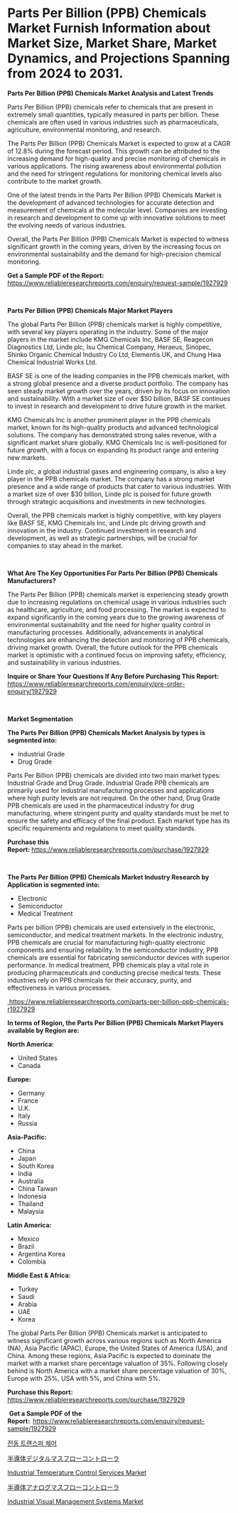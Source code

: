 <p><h1>Parts Per Billion (PPB) Chemicals Market Furnish Information about Market Size, Market Share, Market Dynamics, and Projections Spanning from 2024 to 2031.</h1></p><p><strong>Parts Per Billion (PPB) Chemicals Market Analysis and Latest Trends</strong></p>
<p><p>Parts Per Billion (PPB) chemicals refer to chemicals that are present in extremely small quantities, typically measured in parts per billion. These chemicals are often used in various industries such as pharmaceuticals, agriculture, environmental monitoring, and research.</p><p>The Parts Per Billion (PPB) Chemicals Market is expected to grow at a CAGR of 12.8% during the forecast period. This growth can be attributed to the increasing demand for high-quality and precise monitoring of chemicals in various applications. The rising awareness about environmental pollution and the need for stringent regulations for monitoring chemical levels also contribute to the market growth.</p><p>One of the latest trends in the Parts Per Billion (PPB) Chemicals Market is the development of advanced technologies for accurate detection and measurement of chemicals at the molecular level. Companies are investing in research and development to come up with innovative solutions to meet the evolving needs of various industries.</p><p>Overall, the Parts Per Billion (PPB) Chemicals Market is expected to witness significant growth in the coming years, driven by the increasing focus on environmental sustainability and the demand for high-precision chemical monitoring.</p></p>
<p><strong>Get a Sample PDF of the Report:&nbsp;</strong> <a href="https://www.reliableresearchreports.com/enquiry/request-sample/1927929">https://www.reliableresearchreports.com/enquiry/request-sample/1927929</a></p>
<p>&nbsp;</p>
<p><strong>Parts Per Billion (PPB) Chemicals Major Market Players</strong></p>
<p><p>The global Parts Per Billion (PPB) chemicals market is highly competitive, with several key players operating in the industry. Some of the major players in the market include KMG Chemicals Inc, BASF SE, Reagecon Diagnostics Ltd, Linde plc, Isu Chemical Company, Heraeus, Sinopec, Shinko Organic Chemical Industry Co Ltd, Elementis UK, and Chung Hwa Chemical Industrial Works Ltd. </p><p>BASF SE is one of the leading companies in the PPB chemicals market, with a strong global presence and a diverse product portfolio. The company has seen steady market growth over the years, driven by its focus on innovation and sustainability. With a market size of over $50 billion, BASF SE continues to invest in research and development to drive future growth in the market.</p><p>KMG Chemicals Inc is another prominent player in the PPB chemicals market, known for its high-quality products and advanced technological solutions. The company has demonstrated strong sales revenue, with a significant market share globally. KMG Chemicals Inc is well-positioned for future growth, with a focus on expanding its product range and entering new markets.</p><p>Linde plc, a global industrial gases and engineering company, is also a key player in the PPB chemicals market. The company has a strong market presence and a wide range of products that cater to various industries. With a market size of over $30 billion, Linde plc is poised for future growth through strategic acquisitions and investments in new technologies.</p><p>Overall, the PPB chemicals market is highly competitive, with key players like BASF SE, KMG Chemicals Inc, and Linde plc driving growth and innovation in the industry. Continued investment in research and development, as well as strategic partnerships, will be crucial for companies to stay ahead in the market.</p></p>
<p>&nbsp;</p>
<p><strong>What Are The Key Opportunities For Parts Per Billion (PPB) Chemicals Manufacturers?</strong></p>
<p><p>The Parts Per Billion (PPB) chemicals market is experiencing steady growth due to increasing regulations on chemical usage in various industries such as healthcare, agriculture, and food processing. The market is expected to expand significantly in the coming years due to the growing awareness of environmental sustainability and the need for higher quality control in manufacturing processes. Additionally, advancements in analytical technologies are enhancing the detection and monitoring of PPB chemicals, driving market growth. Overall, the future outlook for the PPB chemicals market is optimistic with a continued focus on improving safety, efficiency, and sustainability in various industries.</p></p>
<p><strong>Inquire or Share Your Questions If Any Before Purchasing This Report:</strong> <a href="https://www.reliableresearchreports.com/enquiry/pre-order-enquiry/1927929">https://www.reliableresearchreports.com/enquiry/pre-order-enquiry/1927929</a></p>
<p>&nbsp;</p>
<p><strong>Market Segmentation</strong></p>
<p><strong>The Parts Per Billion (PPB) Chemicals Market Analysis by types is segmented into:</strong></p>
<p><ul><li>Industrial Grade</li><li>Drug Grade</li></ul></p>
<p><p>Parts Per Billion (PPB) chemicals are divided into two main market types: Industrial Grade and Drug Grade. Industrial Grade PPB chemicals are primarily used for industrial manufacturing processes and applications where high purity levels are not required. On the other hand, Drug Grade PPB chemicals are used in the pharmaceutical industry for drug manufacturing, where stringent purity and quality standards must be met to ensure the safety and efficacy of the final product. Each market type has its specific requirements and regulations to meet quality standards.</p></p>
<p><strong>Purchase this Report:&nbsp;</strong><a href="https://www.reliableresearchreports.com/purchase/1927929">https://www.reliableresearchreports.com/purchase/1927929</a></p>
<p>&nbsp;</p>
<p><strong>The Parts Per Billion (PPB) Chemicals Market Industry Research by Application is segmented into:</strong></p>
<p><ul><li>Electronic</li><li>Semiconductor</li><li>Medical Treatment</li></ul></p>
<p><p>Parts per billion (PPB) chemicals are used extensively in the electronic, semiconductor, and medical treatment markets. In the electronic industry, PPB chemicals are crucial for manufacturing high-quality electronic components and ensuring reliability. In the semiconductor industry, PPB chemicals are essential for fabricating semiconductor devices with superior performance. In medical treatment, PPB chemicals play a vital role in producing pharmaceuticals and conducting precise medical tests. These industries rely on PPB chemicals for their accuracy, purity, and effectiveness in various processes.</p></p>
<p><a href="https://www.reliableresearchreports.com/parts-per-billion-ppb-chemicals-r1927929">&nbsp;https://www.reliableresearchreports.com/parts-per-billion-ppb-chemicals-r1927929</a></p>
<p><strong>In terms of Region, the Parts Per Billion (PPB) Chemicals Market Players available by Region are:</strong></p>
<p>
    <p> <strong> North America: </strong>
        <ul>
            <li>United States</li>
            <li>Canada</li>
        </ul>
        </p> 
    <p> <strong> Europe: </strong>
        <ul>
            <li>Germany</li>
            <li>France</li>
            <li>U.K.</li>
            <li>Italy</li>
            <li>Russia</li>
        </ul>
        </p> 
    <p> <strong> Asia-Pacific: </strong>
        <ul>
            <li>China</li>
            <li>Japan</li>
            <li>South Korea</li>
            <li>India</li>
            <li>Australia</li>
            <li>China Taiwan</li>
            <li>Indonesia</li>
            <li>Thailand</li>
            <li>Malaysia</li>
        </ul>
        </p> 
    <p> <strong> Latin America: </strong>
        <ul>
            <li>Mexico</li>
            <li>Brazil</li>
            <li>Argentina Korea</li>
            <li>Colombia</li>
        </ul>
        </p> 
    <p> <strong> Middle East & Africa: </strong>
        <ul>
            <li>Turkey</li>
            <li>Saudi</li>
            <li>Arabia</li>
            <li>UAE</li>
            <li>Korea</li>
        </ul>
    </p>
    </p>
<p><p>The global Parts Per Billion (PPB) Chemicals market is anticipated to witness significant growth across various regions such as North America (NA), Asia Pacific (APAC), Europe, the United States of America (USA), and China. Among these regions, Asia Pacific is expected to dominate the market with a market share percentage valuation of 35%. Following closely behind is North America with a market share percentage valuation of 30%, Europe with 25%, USA with 5%, and China with 5%.</p></p>
<p><strong>Purchase this Report: </strong><a href="https://www.reliableresearchreports.com/purchase/1927929">https://www.reliableresearchreports.com/purchase/1927929</a></p>
<p>&nbsp;<strong>Get a Sample PDF of the Report:&nbsp;&nbsp;</strong><a href="https://www.reliableresearchreports.com/enquiry/request-sample/1927929">https://www.reliableresearchreports.com/enquiry/request-sample/1927929</a></p>
<p><strong></strong></p>
<p><p><a href="https://github.com/sougarounis/Market-Research-Report-List-4/blob/main/1508634125412.md">전동 트랜스퍼 체어</a></p><p><a href="https://github.com/leigh4852023/Market-Research-Report-List-1/blob/main/1603147116670.md">半導体デジタルマスフローコントローラ</a></p><p><a href="https://github.com/sowravmitra0/Market-Research-Report-List-1/blob/main/industrial-temperature-control-services-market.md">Industrial Temperature Control Services Market</a></p><p><a href="https://github.com/SimeonBode1/Market-Research-Report-List-1/blob/main/3004601116671.md">半導体アナログマスフローコントローラ</a></p><p><a href="https://github.com/kaiserrayhan25/Market-Research-Report-List-1/blob/main/industrial-visual-management-systems-market.md">Industrial Visual Management Systems Market</a></p></p>